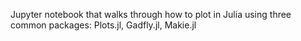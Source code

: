 Jupyter notebook that walks through how to plot in Julia using three common packages: Plots.jl, Gadfly.jl, Makie.jl
